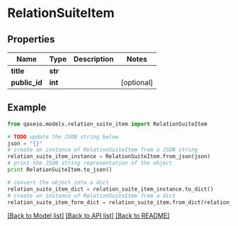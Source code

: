 # RelationSuiteItem


## Properties

Name | Type | Description | Notes
------------ | ------------- | ------------- | -------------
**title** | **str** |  | 
**public_id** | **int** |  | [optional] 

## Example

```python
from qaseio.models.relation_suite_item import RelationSuiteItem

# TODO update the JSON string below
json = "{}"
# create an instance of RelationSuiteItem from a JSON string
relation_suite_item_instance = RelationSuiteItem.from_json(json)
# print the JSON string representation of the object
print RelationSuiteItem.to_json()

# convert the object into a dict
relation_suite_item_dict = relation_suite_item_instance.to_dict()
# create an instance of RelationSuiteItem from a dict
relation_suite_item_form_dict = relation_suite_item.from_dict(relation_suite_item_dict)
```
[[Back to Model list]](../README.md#documentation-for-models) [[Back to API list]](../README.md#documentation-for-api-endpoints) [[Back to README]](../README.md)


